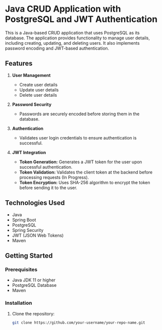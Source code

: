 # Java CRUD Application with PostgreSQL and JWT Authentication

This is a Java-based CRUD application that uses PostgreSQL as its database. The application provides functionality to manage user details, including creating, updating, and deleting users. It also implements password encoding and JWT-based authentication.

## Features

1. **User Management**
   - Create user details
   - Update user details
   - Delete user details

2. **Password Security**
   - Passwords are securely encoded before storing them in the database.

3. **Authentication**
   - Validates user login credentials to ensure authentication is successful.

4. **JWT Integration**
   - **Token Generation:** Generates a JWT token for the user upon successful authentication.
   - **Token Validation:** Validates the client token at the backend before processing requests (In Progress).
   - **Token Encryption:** Uses SHA-256 algorithm to encrypt the token before sending it to the user.

## Technologies Used

- Java
- Spring Boot
- PostgreSQL
- Spring Security
- JWT (JSON Web Tokens)
- Maven

## Getting Started

### Prerequisites

- Java JDK 11 or higher
- PostgreSQL Database
- Maven

### Installation

1. Clone the repository:

   ```bash
   git clone https://github.com/your-username/your-repo-name.git

